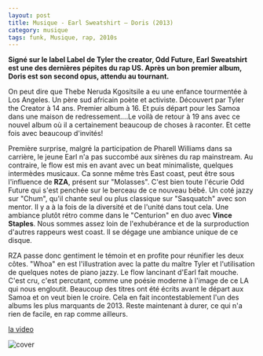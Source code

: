 ```yaml
---
layout: post
title: Musique - Earl Sweatshirt – Doris (2013)
category: musique
tags: funk, Musique, rap, 2010s
---
```

**Signé sur le label Label de Tyler the creator, Odd Future, Earl Sweatshirt est une des dernières pépites du rap US. Après un bon premier album, Doris est son second opus, attendu au tournant.**

On peut dire que Thebe Neruda Kgositsile a eu une enfance tourmentée à Los Angeles. Un père sud africain poète et activiste. Découvert par Tyler the Creator à 14 ans. Premier album à 16. Et puis départ pour les Samoa dans une maison de redressement....Le voilà de retour à 19 ans avec ce nouvel album où il a certainement beaucoup de choses à raconter. Et cette fois avec beaucoup d'invités!

Première surprise, malgré la participation de Pharell Williams dans sa carrière, le jeune Earl n'a pas succombé aux sirènes du rap mainstream. Au contraire, le flow est mis en avant avec un beat minimaliste, quelques intermèdes musicaux. Ca sonne même très East coast, peut être sous l'influence de **RZA**, présent sur "Molasses". C'est bien toute l'écurie Odd Future qui s'est penchée sur le berceau de ce nouveau bébé. Un coté jazzy sur "Chum", qu'il chante seul ou plus classique sur "Sasquatch" avec son mentor. Il y a à la fois de la diversité et de l'unité dans tout cela. Une ambiance plutôt rétro comme dans le "Centurion" en duo avec **Vince Staples**. Nous sommes assez loin de l'exhubérance et de la surproduction d'autres rappeurs west coast. Il se dégage une ambiance unique de ce disque.

RZA passe donc gentiment le témoin et en profite pour réunifier les deux côtes. "Whoa" en est l'illustration avec la patte du maître Tyler et l'utilisation de quelques notes de piano jazzy. Le flow lancinant d'Earl fait mouche. C'est cru, c'est percutant, comme une poésie moderne à l'image de ce LA qui nous engloutit. Beaucoup des titres ont été écrits avant le départ aux Samoa et on veut bien le croire. Cela en fait incontestablement l'un des albums les plus marquants de 2013. Reste maintenant à durer, ce qui n'a rien de facile, en rap comme ailleurs.

[la video](http://www.youtube.com/watch?v=anRkutaPS9w)

![cover](http://cheziceman.files.wordpress.com/2014/11/220px-earl_sweatshirt_doris.jpg)
